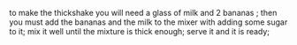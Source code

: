 to make the thickshake you will need a glass of milk and 2 bananas ;
then you must add the bananas and the milk to the mixer with adding some sugar to it;
mix it well until the mixture is thick enough;
serve it and it is ready;